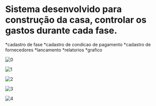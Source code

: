 # Sistema desenvolvido para construção da casa, controlar os gastos durante cada fase.


*cadastro de fase
*cadastro de condicao de pagamento
*cadastro de fornecedores
*lancamento
*relatorios
*grafico



![0](https://github.com/fabiojr933/projeto_casa/assets/41793614/53aa772d-4bd2-417e-a99c-ca031da501f8)

![1](https://github.com/fabiojr933/projeto_casa/assets/41793614/52202295-5e0c-45d3-8d51-603c927b631c)

![2](https://github.com/fabiojr933/projeto_casa/assets/41793614/0046fb50-fb3c-42d2-8f19-a0d80ee7d596)

![3](https://github.com/fabiojr933/projeto_casa/assets/41793614/0e7ef6f1-4048-4246-8006-8018a05194a4)

![4](https://github.com/fabiojr933/projeto_casa/assets/41793614/79670514-a12e-49f3-9bc1-fb7e937c60fb)
